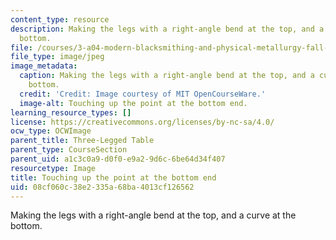 ```yaml
---
content_type: resource
description: Making the legs with a right-angle bend at the top, and a curve at the
  bottom.
file: /courses/3-a04-modern-blacksmithing-and-physical-metallurgy-fall-2008/08cf060c38e2335a68ba4013cf126562_089.jpg
file_type: image/jpeg
image_metadata:
  caption: Making the legs with a right-angle bend at the top, and a curve at the
    bottom.
  credit: 'Credit: Image courtesy of MIT OpenCourseWare.'
  image-alt: Touching up the point at the bottom end.
learning_resource_types: []
license: https://creativecommons.org/licenses/by-nc-sa/4.0/
ocw_type: OCWImage
parent_title: Three-Legged Table
parent_type: CourseSection
parent_uid: a1c3c0a9-d0f0-e9a2-9d6c-6be64d34f407
resourcetype: Image
title: Touching up the point at the bottom end
uid: 08cf060c-38e2-335a-68ba-4013cf126562
---
```

Making the legs with a right-angle bend at the top, and a curve at the bottom.